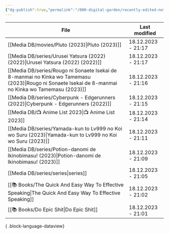 ```yaml
---
{"dg-publish":true,"permalink":"/000-digital-garden/recently-edited-notes/","dgPassFrontmatter":true,"noteIcon":"1","created":"2023-12-14T09:05:52.599+05:30","updated":"2023-12-14T09:12:44.868+05:30"}
---
```


| File                                                                                                                                                    | Last modified      |
| ------------------------------------------------------------------------------------------------------------------------------------------------------- | ------------------ |
| [[Media DB/movies/Pluto (2023)\|Pluto (2023)]]                                                                                                       | 18.12.2023 - 21:17 |
| [[Media DB/series/Urusei Yatsura (2022) (2022)\|Urusei Yatsura (2022) (2022)]]                                                                       | 18.12.2023 - 21:17 |
| [[Media DB/series/Rougo ni Sonaete Isekai de 8-manmai no Kinka wo Tamemasu (2023)\|Rougo ni Sonaete Isekai de 8-manmai no Kinka wo Tamemasu (2023)]] | 18.12.2023 - 21:16 |
| [[Media DB/series/Cyberpunk - Edgerunners (2022)\|Cyberpunk - Edgerunners (2022)]]                                                                   | 18.12.2023 - 21:15 |
| [[Media DB/📺 Anime List 2023\|📺 Anime List 2023]]                                                                                                  | 18.12.2023 - 21:14 |
| [[Media DB/series/Yamada-kun to Lv999 no Koi wo Suru (2023)\|Yamada-kun to Lv999 no Koi wo Suru (2023)]]                                             | 18.12.2023 - 21:11 |
| [[Media DB/series/Potion-danomi de Ikinobimasu! (2023)\|Potion-danomi de Ikinobimasu! (2023)]]                                                       | 18.12.2023 - 21:09 |
| [[Media DB/series/series\|series]]                                                                                                                   | 18.12.2023 - 21:05 |
| [[📚 Books/The Quick And Easy Way To Effective Speaking\|The Quick And Easy Way To Effective Speaking]]                                              | 18.12.2023 - 21:02 |
| [[📚 Books/Do Epic Shit\|Do Epic Shit]]                                                                                                              | 18.12.2023 - 21:01 |

{ .block-language-dataview}